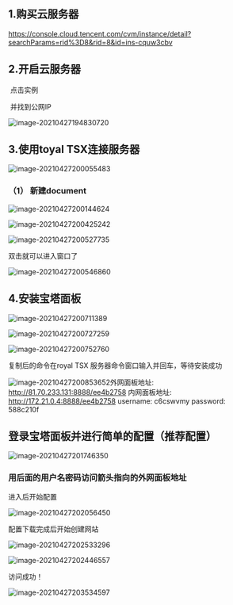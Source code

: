 ## 1.购买云服务器

https://console.cloud.tencent.com/cvm/instance/detail?searchParams=rid%3D8&rid=8&id=ins-cquw3cbv

## 2.开启云服务器

​	点击实例

​	并找到公网IP

![image-20210427194830720](/Users/weijunze/Desktop/webNotebook/笔记本/腾讯云服务器配置历程/01腾讯云操作.assets/image-20210427194830720.png)

## 3.使用toyal TSX连接服务器

![image-20210427200055483](/Users/weijunze/Desktop/webNotebook/笔记本/腾讯云服务器配置历程/01腾讯云操作.assets/image-20210427200055483.png)

### 		（1）	新建document

![image-20210427200144624](/Users/weijunze/Desktop/webNotebook/笔记本/腾讯云服务器配置历程/01腾讯云操作.assets/image-20210427200144624.png)

![image-20210427200425242](/Users/weijunze/Desktop/webNotebook/笔记本/腾讯云服务器配置历程/01腾讯云操作.assets/image-20210427200425242.png)

![image-20210427200527735](/Users/weijunze/Desktop/webNotebook/笔记本/腾讯云服务器配置历程/01腾讯云操作.assets/image-20210427200527735.png)

双击就可以进入窗口了

![image-20210427200546860](/Users/weijunze/Desktop/webNotebook/笔记本/腾讯云服务器配置历程/01腾讯云操作.assets/image-20210427200546860.png)

## 4.安装宝塔面板

![image-20210427200711389](/Users/weijunze/Desktop/webNotebook/笔记本/腾讯云服务器配置历程/01腾讯云操作.assets/image-20210427200711389.png)

![image-20210427200727259](/Users/weijunze/Desktop/webNotebook/笔记本/腾讯云服务器配置历程/01腾讯云操作.assets/image-20210427200727259.png)

![image-20210427200752760](/Users/weijunze/Desktop/webNotebook/笔记本/腾讯云服务器配置历程/01腾讯云操作.assets/image-20210427200752760.png)

复制后的命令在royal TSX 服务器命令窗口输入并回车，等待安装成功

![image-20210427200853652](/Users/weijunze/Desktop/webNotebook/笔记本/腾讯云服务器配置历程/01腾讯云操作.assets/image-20210427200853652.png)外网面板地址: http://81.70.233.131:8888/ee4b2758
内网面板地址: http://172.21.0.4:8888/ee4b2758
username: c6cswvmy
password: 588c210f

## 登录宝塔面板并进行简单的配置（推荐配置）



![image-20210427201746350](/Users/weijunze/Desktop/webNotebook/笔记本/腾讯云服务器配置历程/01腾讯云操作.assets/image-20210427201746350.png)

### 用后面的用户名密码访问箭头指向的外网面板地址

进入后开始配置

![image-20210427202056450](/Users/weijunze/Desktop/webNotebook/笔记本/腾讯云服务器配置历程/01腾讯云操作.assets/image-20210427202056450.png)

配置下载完成后开始创建网站

![image-20210427202533296](/Users/weijunze/Desktop/webNotebook/笔记本/腾讯云服务器配置历程/01腾讯云操作.assets/image-20210427202533296.png)



![image-20210427202446557](/Users/weijunze/Desktop/webNotebook/笔记本/腾讯云服务器配置历程/01腾讯云操作.assets/image-20210427202446557.png)

访问成功！

![image-20210427203534597](/Users/weijunze/Desktop/webNotebook/笔记本/腾讯云服务器配置历程/01腾讯云操作.assets/image-20210427203534597.png)



